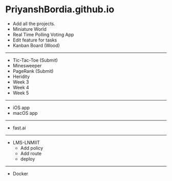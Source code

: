 # PriyanshBordia.github.io

- Add all the projects.
- Miniature World
- Real Time Polling Voting App
- Edit feature for tasks
- Kanban Board (Wood)
-------------------------------
- Tic-Tac-Toe (Submit)
- Minesweeper
- PageRank (Submit)
- Heridity 
- Week 3
- Week 4
- Week 5
------------------------------
- iOS app
- macOS app 
------------------------------
- fast.ai
------------------------------
- LMS-LNMIIT
  - Add policy
  - Add route
  - deploy
------------------------------
- Docker
